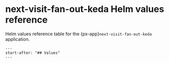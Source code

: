 ```{px-app-values} keda-fan-out
```

# next-visit-fan-out-keda Helm values reference

Helm values reference table for the {px-app}`next-visit-fan-out-keda` application.

```{include} ../../../applications/next-visit-fan-out-keda/README.md
---
start-after: "## Values"
---
```